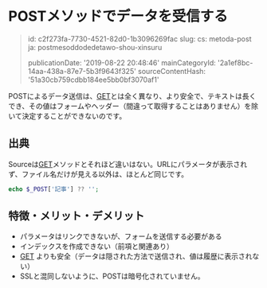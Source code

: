 POSTメソッドでデータを受信する
=================

> id: c2f273fa-7730-4521-82d0-1b3096269fac
> slug:
> 	cs: metoda-post
> 	ja: postmesoddodedetawo-shou-xinsuru
> 
> publicationDate: '2019-08-22 20:48:46'
> mainCategoryId: '2a1ef8bc-14aa-438a-87e7-5b3f9643f325'
> sourceContentHash: '51a30cb759cdbb184ee5bb0bf3070af1'

POSTによるデータ送信は、<a href="/method-get">GET</a>とは全く異なり、より安全で、テキストは長くでき、その値はフォームやヘッダー（間違って取得することはありません）を除いて決定することができないのです。

出典
--------------------------

Sourceは<a href="/method-get">GET</a>メソッドとそれほど違いはない。URLにパラメータが表示されず、ファイル名だけが見える以外は、ほとんど同じです。

```php
echo $_POST['記事'] ?? '';
```

特徴・メリット・デメリット
--------------------------

- パラメータはリンクできないが、フォームを送信する必要がある
- インデックスを作成できない（前項と関連あり）
- <a href="/method-get">GET</a> よりも安全（データは隠された方法で送信され、値は履歴に表示されない）
- SSLと混同しないように、POSTは暗号化されていません。
